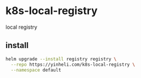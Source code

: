 # k8s-local-registry

local registry

## install

```bash
helm upgrade --install registry registry \
  --repo https://yinheli.com/k8s-local-registry \
  --namespace default
```
